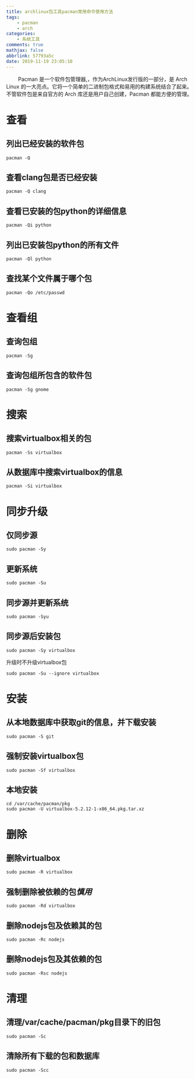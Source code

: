 ```yaml
---
title: archlinux包工具pacman常用命令使用方法
tags:
    - pacman
    - arch
categories:
    - 系统工具
comments: true
mathjax: false
abbrlink: 57793a5c
date: 2019-11-19 23:05:10
---
```


&emsp;&emsp; Pacman 是一个软件包管理器,，作为ArchLinux发行版的一部分，是 Arch Linux 的一大亮点。它将一个简单的二进制包格式和易用的构建系统结合了起来。不管软件包是来自官方的 Arch 库还是用户自己创建，Pacman 都能方便的管理。
# 查看
## 列出已经安装的软件包
```
pacman -Q
```
## 查看clang包是否已经安装
```
pacman -Q clang
```
## 查看已安装的包python的详细信息
```
pacman -Qi python
```
## 列出已安装包python的所有文件
```
pacman -Ql python
```
## 查找某个文件属于哪个包
```
pacman -Qo /etc/passwd
```
# 查看组
## 查询包组
```
pacman -Sg
```
## 查询包组所包含的软件包
```
pacman -Sg gnome
```
# 搜索
## 搜索virtualbox相关的包
```
pacman -Ss virtualbox
```
## 从数据库中搜索virtualbox的信息
```
pacman -Si virtualbox
```
# 同步升级
## 仅同步源
```
sudo pacman -Sy
```
## 更新系统
```
sudo pacman -Su
```
## 同步源并更新系统
```
sudo pacman -Syu
```
## 同步源后安装包
```
sudo pacman -Sy virtualbox
```
升级时不升级virtualbox包
```
sudo pacman -Su --ignore virtualbox
```
# 安装
## 从本地数据库中获取git的信息，并下载安装
```
sudo pacman -S git
```
## 强制安装virtualbox包
```
sudo pacman -Sf virtualbox
```
## 本地安装
```
cd /var/cache/pacman/pkg
sudo pacman -U virtualbox-5.2.12-1-x86_64.pkg.tar.xz
```
# 删除
## 删除virtualbox
```
sudo pacman -R virtualbox
```
## 强制删除被依赖的包***慎用***
```
sudo pacman -Rd virtualbox
```
## 删除nodejs包及依赖其的包
```
sudo pacman -Rc nodejs
```
## 删除nodejs包及其依赖的包
```
sudo pacman -Rsc nodejs
```
# 清理
## 清理/var/cache/pacman/pkg目录下的旧包
```
sudo pacman -Sc
```
## 清除所有下载的包和数据库
```
sudo pacman -Scc
```

<escape><!-- more --></escape>